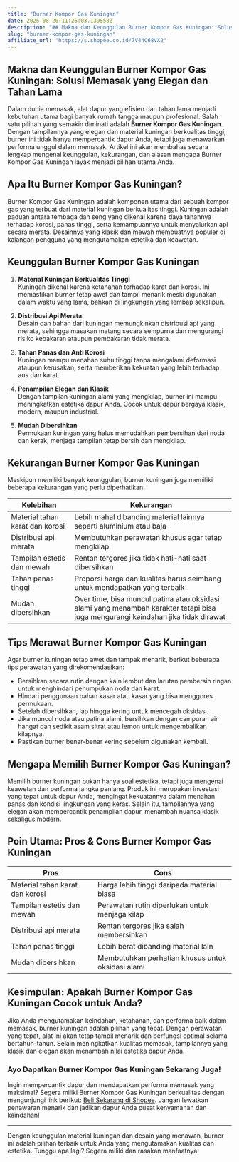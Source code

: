 ```yaml
---
title: "Burner Kompor Gas Kuningan"
date: 2025-08-20T11:26:03.139558Z
description: "## Makna dan Keunggulan Burner Kompor Gas Kuningan: Solusi Memasak yang Elegan dan Tahan Lama..."
slug: "burner-kompor-gas-kuningan"
affiliate_url: "https://s.shopee.co.id/7V44C68VX2"
---
```

## Makna dan Keunggulan Burner Kompor Gas Kuningan: Solusi Memasak yang Elegan dan Tahan Lama

Dalam dunia memasak, alat dapur yang efisien dan tahan lama menjadi kebutuhan utama bagi banyak rumah tangga maupun profesional. Salah satu pilihan yang semakin diminati adalah **Burner Kompor Gas Kuningan**. Dengan tampilannya yang elegan dan material kuningan berkualitas tinggi, burner ini tidak hanya mempercantik dapur Anda, tetapi juga menawarkan performa unggul dalam memasak. Artikel ini akan membahas secara lengkap mengenai keunggulan, kekurangan, dan alasan mengapa Burner Kompor Gas Kuningan layak menjadi pilihan utama Anda.

## Apa Itu Burner Kompor Gas Kuningan?

Burner Kompor Gas Kuningan adalah komponen utama dari sebuah kompor gas yang terbuat dari material kuningan berkualitas tinggi. Kuningan adalah paduan antara tembaga dan seng yang dikenal karena daya tahannya terhadap korosi, panas tinggi, serta kemampuannya untuk menyalurkan api secara merata. Desainnya yang klasik dan mewah membuatnya populer di kalangan pengguna yang mengutamakan estetika dan keawetan.

## Keunggulan Burner Kompor Gas Kuningan

1. **Material Kuningan Berkualitas Tinggi**  
Kuningan dikenal karena ketahanan terhadap karat dan korosi. Ini memastikan burner tetap awet dan tampil menarik meski digunakan dalam waktu yang lama, bahkan di lingkungan yang lembap sekalipun.

2. **Distribusi Api Merata**  
Desain dan bahan dari kuningan memungkinkan distribusi api yang merata, sehingga masakan matang secara sempurna dan mengurangi risiko kebakaran ataupun pembakaran tidak merata.

3. **Tahan Panas dan Anti Korosi**  
Kuningan mampu menahan suhu tinggi tanpa mengalami deformasi ataupun kerusakan, serta memberikan kekuatan yang lebih terhadap aus dan karat.

4. **Penampilan Elegan dan Klasik**  
Dengan tampilan kuningan alami yang mengkilap, burner ini mampu meningkatkan estetika dapur Anda. Cocok untuk dapur bergaya klasik, modern, maupun industrial.

5. **Mudah Dibersihkan**  
Permukaan kuningan yang halus memudahkan pembersihan dari noda dan kerak, menjaga tampilan tetap bersih dan mengkilap.

## Kekurangan Burner Kompor Gas Kuningan

Meskipun memiliki banyak keunggulan, burner kuningan juga memiliki beberapa kekurangan yang perlu diperhatikan:

| Kelebihan | Kekurangan |
|--------------------------|------------------------------------------------------------------------|
| Material tahan karat dan korosi | Lebih mahal dibanding material lainnya seperti aluminium atau baja |
| Distribusi api merata | Membutuhkan perawatan khusus agar tetap mengkilap |
| Tampilan estetis dan mewah | Rentan tergores jika tidak hati-hati saat dibersihkan |
| Tahan panas tinggi | Proporsi harga dan kualitas harus seimbang untuk mendapatkan yang terbaik |
| Mudah dibersihkan | Over time, bisa muncul patina atau oksidasi alami yang menambah karakter tetapi bisa juga mengurangi keindahan jika tidak dirawat |

## Tips Merawat Burner Kompor Gas Kuningan

Agar burner kuningan tetap awet dan tampak menarik, berikut beberapa tips perawatan yang direkomendasikan:

- Bersihkan secara rutin dengan kain lembut dan larutan pembersih ringan untuk menghindari penumpukan noda dan karat.
- Hindari penggunaan bahan kasar atau kasar yang bisa menggores permukaan.
- Setelah dibersihkan, lap hingga kering untuk mencegah oksidasi.
- Jika muncul noda atau patina alami, bersihkan dengan campuran air hangat dan sedikit asam sitrat atau lemon untuk mengembalikan kilapnya.
- Pastikan burner benar-benar kering sebelum digunakan kembali.

## Mengapa Memilih Burner Kompor Gas Kuningan?

Memilih burner kuningan bukan hanya soal estetika, tetapi juga mengenai keawetan dan performa jangka panjang. Produk ini merupakan investasi yang tepat untuk dapur Anda, mengingat kekuatannya dalam menahan panas dan kondisi lingkungan yang keras. Selain itu, tampilannya yang elegan akan mempercantik penampilan dapur, menambah nuansa klasik sekaligus modern.

## Poin Utama: Pros & Cons Burner Kompor Gas Kuningan

| Pros | Cons |
|--------------------------|------------------------------------------------------------------------|
| Material tahan karat dan korosi | Harga lebih tinggi daripada material biasa |
| Tampilan estetis dan mewah | Perawatan rutin diperlukan untuk menjaga kilap |
| Distribusi api merata | Rentan tergores jika salah membersihkan |
| Tahan panas tinggi | Lebih berat dibanding material lain |
| Mudah dibersihkan | Membutuhkan perhatian khusus untuk oksidasi alami |

## Kesimpulan: Apakah Burner Kompor Gas Kuningan Cocok untuk Anda?

Jika Anda mengutamakan keindahan, ketahanan, dan performa baik dalam memasak, burner kuningan adalah pilihan yang tepat. Dengan perawatan yang tepat, alat ini akan tetap tampil menarik dan berfungsi optimal selama bertahun-tahun. Selain meningkatkan kualitas memasak, tampilannya yang klasik dan elegan akan menambah nilai estetika dapur Anda.

### Ayo Dapatkan Burner Kompor Gas Kuningan Sekarang Juga!

Ingin mempercantik dapur dan mendapatkan performa memasak yang maksimal? Segera miliki Burner Kompor Gas Kuningan berkualitas dengan mengunjungi link berikut: [Beli Sekarang di Shopee](https://s.shopee.co.id/7V44C68VX2). Jangan lewatkan penawaran menarik dan jadikan dapur Anda pusat kenyamanan dan keindahan!

---

Dengan keunggulan material kuningan dan desain yang menawan, burner ini adalah pilihan terbaik untuk Anda yang mengutamakan kualitas dan estetika. Tunggu apa lagi? Segera miliki dan rasakan manfaatnya!